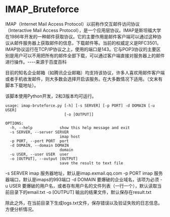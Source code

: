 # IMAP_Bruteforce

IMAP（Internet Mail Access Protocol）以前称作交互邮件访问协议（Interactive Mail Access Protocol），是一个应用层协议。IMAP是斯坦福大学在1986年开发的一种邮件获取协议。它的主要作用是邮件客户端可以通过这种协议从邮件服务器上获取邮件的信息，下载邮件等。当前的权威定义是RFC3501。IMAP协议运行在TCP/IP协议之上，使用的端口是143。它与POP3协议的主要区别是用户可以不用把所有的邮件全部下载，可以通过客户端直接对服务器上的邮件进行操作。----来源于百度百科

目前的知名企业邮箱（如腾讯企业邮箱）均支持该协议，许多人喜欢用邮件客户端或者手机收发邮件，则大多数会选择开启该服务。在大多数情况下适用。（文末有脚本下载地址）。

该脚本使用Python开发，2和3版本均可运行。

```
usage: imap-bruteforce.py [-h] [-s SERVER] [-p PORT] -d DOMAIN [-u USER]
                          [-o [OUTPUT]]

OPTIONS:
  -h, --help            show this help message and exit
  -s SERVER, --server SERVER
                        imap host
  -p PORT, --port PORT  port
  -d DOMAIN, --domain DOMAIN
                        domain
  -u USER, --user USER  user
  -o [OUTPUT], --output [OUTPUT]
                        save the result to text file
```

-s SERVER
    imap 服务器地址，默认是imap.exmail.qq.com
-p PORT 
    imap 服务器端口，默认是imaps的993端口
-d DOMAIN
    要爆破的企业域名，该项为必须
-u USER
    要爆破的用户名，或者存有用户名的文件列表（一行一个），默认读取当前目录下的email.txt
-o [OUTPUT]
    输出的结果文件，默认保存在result.txt

除此之外，在当前目录下生成logs.txt文件，保存错误以及验证失败的日志信息。方便分析情况。

